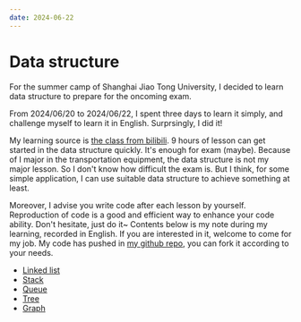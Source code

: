 ```yaml
---
date: 2024-06-22
---
```


# Data structure

For the summer camp of Shanghai Jiao Tong University, I decided to learn data structure to prepare for the oncoming exam.

From 2024/06/20 to 2024/06/22, I spent three days to learn it simply, and challenge myself to learn it in English. Surprsingly, I did it!

My learning source is [the class from bilibili](https://www.bilibili.com/video/BV1Fv4y1f7T1). 9 hours of lesson can get started in the data structure quickly. It's enough for exam (maybe). Because of I major in the transportation equipment, the data structure is not my major lesson. So I don't know how difficult the exam is. But I think, for some simple application, I can use suitable data structure to achieve something at least.

Moreover, I advise you write code after each lesson by yourself. Reproduction of code is a good and efficient way to enhance your code ability. Don't hesitate, just do it~ Contents below is my note during my learning, recorded in English. If you are interested in it, welcome to come for my job. My code has pushed in [my github repo](https://github.com/dream-oyh/data-structure-code), you can fork it according to your needs.

- [Linked list](linked_list.md)
- [Stack](stack.md)
- [Queue](queue.md)
- [Tree](tree.md)
- [Graph](graph.md)
